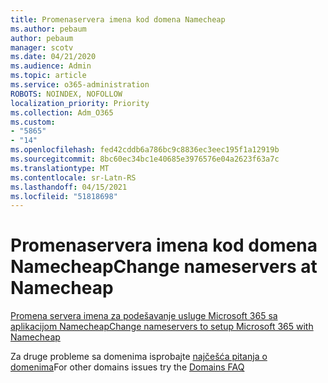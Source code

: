 ```yaml
---
title: Promenaservera imena kod domena Namecheap
ms.author: pebaum
author: pebaum
manager: scotv
ms.date: 04/21/2020
ms.audience: Admin
ms.topic: article
ms.service: o365-administration
ROBOTS: NOINDEX, NOFOLLOW
localization_priority: Priority
ms.collection: Adm_O365
ms.custom:
- "5865"
- "14"
ms.openlocfilehash: fed42cddb6a786bc9c8836ec3eec195f1a12919b
ms.sourcegitcommit: 8bc60ec34bc1e40685e3976576e04a2623f63a7c
ms.translationtype: MT
ms.contentlocale: sr-Latn-RS
ms.lasthandoff: 04/15/2021
ms.locfileid: "51818698"
---
```

# <a name="change-nameservers-at-namecheap"></a><span data-ttu-id="43b58-102">Promenaservera imena kod domena Namecheap</span><span class="sxs-lookup"><span data-stu-id="43b58-102">Change nameservers at Namecheap</span></span>

[<span data-ttu-id="43b58-103">Promena servera imena za podešavanje usluge Microsoft 365 sa aplikacijom Namecheap</span><span class="sxs-lookup"><span data-stu-id="43b58-103">Change nameservers to setup Microsoft 365 with Namecheap</span></span>](https://docs.microsoft.com/microsoft-365/admin/dns/change-nameservers-at-namecheap?view=o365-worldwide)

<span data-ttu-id="43b58-104">Za druge probleme sa domenima isprobajte [najčešća pitanja o domenima](https://docs.microsoft.com/microsoft-365/admin/setup/domains-faq?view=o365-worldwide)</span><span class="sxs-lookup"><span data-stu-id="43b58-104">For other domains issues try the [Domains FAQ](https://docs.microsoft.com/microsoft-365/admin/setup/domains-faq?view=o365-worldwide)</span></span>